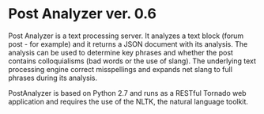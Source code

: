 Post Analyzer ver. 0.6
======================

Post Analyzer is a text processing server. It analyzes a text block (forum post - for example) and it returns a JSON
document with its analysis.  The analysis can be used to determine key phrases and whether the post contains
colloquialisms (bad words or the use of slang).  The underlying text processing engine correct misspellings and expands
net slang to full phrases during its analysis.

PostAnalyzer is based on Python 2.7 and runs as a RESTful Tornado web application and requires the use of the NLTK,
the natural language toolkit.


